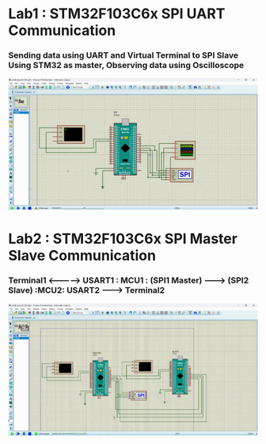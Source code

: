 # Lab1 : STM32F103C6x SPI UART Communication
### Sending data using UART and Virtual Terminal to SPI Slave Using STM32 as master, Observing  data using Oscilloscope
![STM32F103C6x SPI UART Communication](https://github.com/ArsanyMounir/EmbeddedSystem/blob/master/Unit_8_MCU_Interfacing/Lec_5/Lab1_STM32_SPI_Debugging/Proteus.gif)

# Lab2 : STM32F103C6x SPI Master Slave Communication
### Terminal1 <-----> USART1 : MCU1 : (SPI1 Master) ---> (SPI2 Slave) :MCU2: USART2 ---> Terminal2
![STM32F103C6x SPI Master Slave Communication](https://github.com/ArsanyMounir/EmbeddedSystem/blob/master/Unit_8_MCU_Interfacing/Lec_5/Lab2_STM32_UART_MCU_SPI_Master_Slave_/Proteus.gif)
